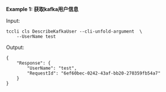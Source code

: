 **Example 1: 获取kafka用户信息**



Input: 

```
tccli cls DescribeKafkaUser --cli-unfold-argument  \
    --UserName test
```

Output: 
```
{
    "Response": {
        "UserName": "test",
        "RequestId": "6ef60bec-0242-43af-bb20-270359fb54a7"
    }
}
```


